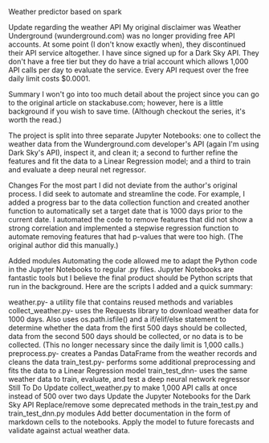 Weather predictor based on spark


Update regarding the weather API
My original disclaimer was Weather Underground (wunderground.com) was no longer providing free API accounts. At some point (I don't know exactly when), they discontinued their API service altogether. I have since signed up for a Dark Sky API. They don't have a free tier but they do have a trial account which allows 1,000 API calls per day to evaluate the service. Every API request over the free daily limit costs $0.0001.

Summary
I won't go into too much detail about the project since you can go to the original article on stackabuse.com; however, here is a little background if you wish to save time. (Although checkout the series, it's worth the read.)

The project is split into three separate Jupyter Notebooks: one to collect the weather data from the Wunderground.com developer's API (again I'm using Dark Sky's API), inspect it, and clean it; a second to further refine the features and fit the data to a Linear Regression model; and a third to train and evaluate a deep neural net regressor.

Changes
For the most part I did not deviate from the author's original process. I did seek to automate and streamline the code. For example, I added a progress bar to the data collection function and created another function to automatically set a target date that is 1000 days prior to the current date. I automated the code to remove features that did not show a strong correlation and implemented a stepwise regression function to automate removing features that had p-values that were too high. (The original author did this manually.)

Added modules
Automating the code allowed me to adapt the Python code in the Jupyter Notebooks to regular .py files. Jupyter Notebooks are fantastic tools but I believe the final product should be Python scripts that run in the background. Here are the scripts I added and a quick summary:

weather.py- a utility file that contains reused methods and variables
collect_weather.py- uses the Requests library to download weather data for 1000 days. Also uses os.path.isfile() and a if/elif/else statement to determine whether the data from the first 500 days should be collected, data from the second 500 days should be collected, or no data is to be collected. (This no longer necessary since the daily limit is 1,000 calls.)
preprocess.py- creates a Pandas DataFrame from the weather records and cleans the data
train_test.py- performs some additional preprocessing and fits the data to a Linear Regression model
train_test_dnn- uses the same weather data to train, evaluate, and test a deep neural network regressor
Still To Do
Update collect_weather.py to make 1,000 API calls at once instead of 500 over two days
Update the Jupyter Notebooks for the Dark Sky API
Replace/remove some deprecated methods in the train_test.py and train_test_dnn.py modules
Add better documentation in the form of markdown cells to the notebooks.
Apply the model to future forecasts and validate against actual weather data.
